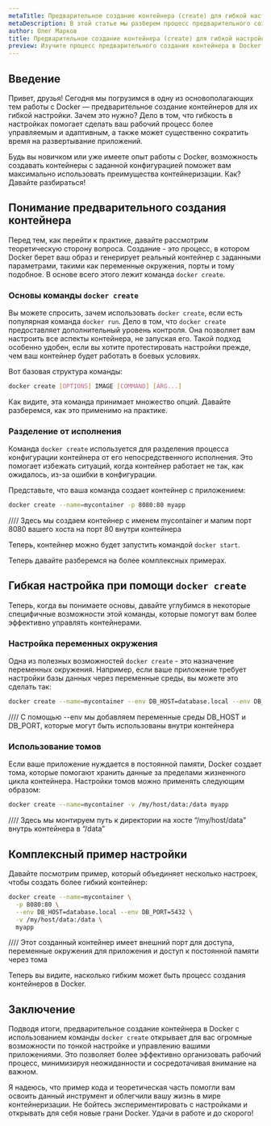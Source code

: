```yaml
---
metaTitle: Предварительное создание контейнера (create) для гибкой настройки в Docker
metaDescription: В этой статье мы разберем процесс предварительного создания контейнера в Docker и важность гибкой настройки для оптимизации рабочего процесса. Используйте пошаговое руководство и примеры кода для достижения наилучшей конфигурации вашего контейнера.
author: Олег Марков
title: Предварительное создание контейнера (create) для гибкой настройки в Docker
preview: Изучите процесс предварительного создания контейнера в Docker и как гибкая настройка способствует улучшению рабочего процесса. Примеры и пошаговые инструкции помогут вам в этом.
---
```


## Введение

Привет, друзья! Сегодня мы погрузимся в одну из основополагающих тем работы с Docker — предварительное создание контейнеров для их гибкой настройки. Зачем это нужно? Дело в том, что гибкость в настройках помогает сделать ваш рабочий процесс более управляемым и адаптивным, а также может существенно сократить время на развертывание приложений.

Будь вы новичком или уже имеете опыт работы с Docker, возможность создавать контейнеры с заданной конфигурацией поможет вам максимально использовать преимущества контейнеризации. Как? Давайте разбираться!

## Понимание предварительного создания контейнера

Перед тем, как перейти к практике, давайте рассмотрим теоретическую сторону вопроса. Создание - это процесс, в котором Docker берет ваш образ и генерирует реальный контейнер с заданными параметрами, такими как переменные окружения, порты и тому подобное. В основе всего этого лежит команда `docker create`.

### Основы команды `docker create`

Вы можете спросить, зачем использовать `docker create`, если есть популярная команда `docker run`. Дело в том, что `docker create` предоставляет дополнительный уровень контроля. Она позволяет вам настроить все аспекты контейнера, не запуская его. Такой подход особенно удобен, если вы хотите протестировать настройки прежде, чем ваш контейнер будет работать в боевых условиях.

Вот базовая структура команды:

```bash
docker create [OPTIONS] IMAGE [COMMAND] [ARG...]
```

Как видите, эта команда принимает множество опций. Давайте разберемся, как это применимо на практике.

### Разделение от исполнения

Команда `docker create` используется для разделения процесса конфигурации контейнера от его непосредственного исполнения. Это помогает избежать ситуаций, когда контейнер работает не так, как ожидалось, из-за ошибки в конфигурации. 

Представьте, что ваша команда создает контейнер с приложением:

```bash
docker create --name=mycontainer -p 8080:80 myapp
```

//// Здесь мы создаем контейнер с именем mycontainer и мапим порт 8080 вашего хоста на порт 80 внутри контейнера

Теперь, контейнер можно будет запустить командой `docker start`.

Теперь давайте разберемся на более комплексных примерах.

## Гибкая настройка при помощи `docker create`

Теперь, когда вы понимаете основы, давайте углубимся в некоторые специфичные возможности этой команды, которые помогут вам более эффективно управлять контейнерами.

### Настройка переменных окружения

Одна из полезных возможностей `docker create` - это назначение переменных окружения. Например, если ваше приложение требует настройки базы данных через переменные среды, вы можете это сделать так:

```bash
docker create --name=mycontainer --env DB_HOST=database.local --env DB_PORT=5432 myapp
```

//// С помощью --env мы добавляем переменные среды DB_HOST и DB_PORT, которые могут быть использованы внутри контейнера

### Использование томов

Если ваше приложение нуждается в постоянной памяти, Docker создает тома, которые помогают хранить данные за пределами жизненного цикла контейнера. Настройки томов можно применять следующим образом:

```bash
docker create --name=mycontainer -v /my/host/data:/data myapp
```

//// Здесь мы монтируем путь к директории на хосте “/my/host/data” внутрь контейнера в “/data”

## Комплексный пример настройки

Давайте посмотрим пример, который объединяет несколько настроек, чтобы создать более гибкий контейнер:

```bash
docker create --name=mycontainer \
  -p 8080:80 \
  --env DB_HOST=database.local --env DB_PORT=5432 \
  -v /my/host/data:/data \
  myapp
```

//// Этот созданный контейнер имеет внешний порт для доступа, переменные окружения для приложения и доступ к постоянной памяти через тома

Теперь вы видите, насколько гибким может быть процесс создания контейнеров в Docker.

## Заключение

Подводя итоги, предварительное создание контейнера в Docker с использованием команды `docker create` открывает для вас огромные возможности по тонкой настройке и управлению вашими приложениями. Это позволяет более эффективно организовать рабочий процесс, минимизируя неожиданности и сосредотачивая внимание на важном.

Я надеюсь, что пример кода и теоретическая часть помогли вам освоить данный инструмент и облегчили вашу жизнь в мире контейнеризации. Не бойтесь экспериментировать с настройками и открывать для себя новые грани Docker. Удачи в работе и до скорого!